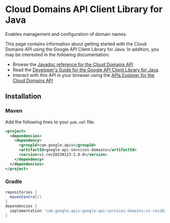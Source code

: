 # Cloud Domains API Client Library for Java

Enables management and configuration of domain names.

This page contains information about getting started with the Cloud Domains API
using the Google API Client Library for Java. In addition, you may be interested
in the following documentation:

* Browse the [Javadoc reference for the Cloud Domains API][javadoc]
* Read the [Developer's Guide for the Google API Client Library for Java][google-api-client].
* Interact with this API in your browser using the [APIs Explorer for the Cloud Domains API][api-explorer]

## Installation

### Maven

Add the following lines to your `pom.xml` file:

```xml
<project>
  <dependencies>
    <dependency>
      <groupId>com.google.apis</groupId>
      <artifactId>google-api-services-domains</artifactId>
      <version>v1-rev20230123-2.0.0</version>
    </dependency>
  </dependencies>
</project>
```

### Gradle

```gradle
repositories {
  mavenCentral()
}
dependencies {
  implementation 'com.google.apis:google-api-services-domains:v1-rev20230123-2.0.0'
}
```

[javadoc]: https://googleapis.dev/java/google-api-services-domains/latest/index.html
[google-api-client]: https://github.com/googleapis/google-api-java-client/
[api-explorer]: https://developers.google.com/apis-explorer/#p/domains/v1/
